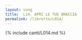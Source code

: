 ```yaml
---
layout: song
title:  L14. APRI LE TUE BRACCIA
permalink: /libretto/L014/
---
```

{% include canti/L014.md %}   